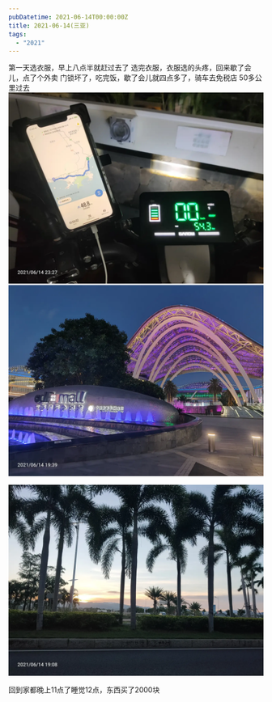 ```yaml
---
pubDatetime: 2021-06-14T00:00:00Z
title: 2021-06-14(三亚)
tags:
  - "2021"
---
```


第一天选衣服，早上八点半就赶过去了
选完衣服，衣服选的头疼，回来歇了会儿，点了个外卖
门锁坏了，吃完饭，歇了会儿就四点多了，骑车去免税店
50多公里过去
![](../../img/6904315-11f7c98ddf2d6966.jpg)
![](../../img/6904315-e7a9a1d48f0b5bf5.jpg)

![](../../img/6904315-9c7f1a5a4d879851.jpg)


回到家都晚上11点了睡觉12点，东西买了2000块

